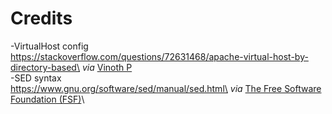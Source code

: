 # Credits

-VirtualHost config\
https://stackoverflow.com/questions/72631468/apache-virtual-host-by-directory-based\
_via_ [Vinoth P](https://stackoverflow.com/users/19344675/vinoth-p)\
-SED syntax\
https://www.gnu.org/software/sed/manual/sed.html\
_via_ [The Free Software Foundation (FSF)](https://www.gnu.org/home.en.html#mission-statement)\
